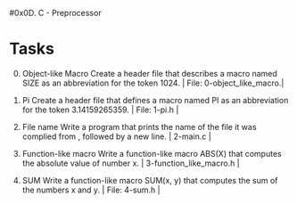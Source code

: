 #0x0D. C - Preprocessor

# Tasks #

0. Object-like Macro
 Create a header file that describes a macro named SIZE as an abbreviation for the token 1024.
| File: 0-object_like_macro.|

1. Pi
Create a header file that defines a macro named PI as an abbreviation for the token 3.14159265359.
| File: 1-pi.h |

2. File name
Write a program that prints the name of the file it was complied from , followed by a new line.
| 2-main.c |

3. Function-like macro
Write a function-like macro ABS(X) that computes the absolute value of number x.
| 3-function_like_macro.h |

4. SUM
Write a function-like macro SUM(x, y) that computes the sum of the numbers x and y.
| File: 4-sum.h |
